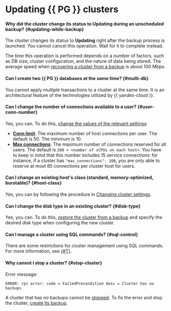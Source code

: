 # Updating {{ PG }} clusters

#### Why did the cluster change its status to Updating during an unscheduled backup? {#updating-while-backup}

The cluster changes its status to **Updating** right after the backup process is launched. You cannot cancel this operation. Wait for it to complete instead.

The time this operation is performed depends on a number of factors, such as DB size, cluster configuration, and the nature of data being stored. The average speed when [recovering a cluster from a backup](../../managed-postgresql/operations/cluster-backups.md#restore) is about 100 Mbps.

#### Can I create two {{ PG }} databases at the same time? {#multi-db}

You cannot apply multiple transactions to a cluster at the same time. It is an architectural feature of the technologies utilized by {{ yandex-cloud }}.

#### Can I change the number of connections available to a user? {#user-conn-number}

Yes, you can. To do this, [change the values of the relevant settings](../../managed-postgresql/operations/cluster-users.md#update-settings):
* [**Conn limit**](../../managed-postgresql/concepts/settings-list.md#setting-conn-limit): The maximum number of host connections per user. The default is 50. The minimum is 10.
* [**Max connections**](../../managed-postgresql/concepts/settings-list.md#setting-max-connections): The maximum number of connections reserved for all users. The default is `200 × <number of vCPUs on each host>`. You have to keep in mind that this number includes 15 service connections: for instance, if a cluster has `"max_connections": 100`, you are only able to reserve at most 85 connections per cluster host for users.

#### Can I change an existing host's class (standard, memory-optimized, burstable)? {#host-class}

Yes, you can by following the procedure in [Changing cluster settings](../../managed-postgresql/operations/update.md#change-resource-preset).

#### Can I change the disk type in an existing cluster? {#disk-type}

Yes, you can. To do this, [restore the cluster from a backup](../../managed-postgresql/operations/cluster-backups.md#restore) and specify the desired disk type when configuring the new cluster.

#### Can I manage a cluster using SQL commands? {#sql-control}

There are some restrictions for cluster management using SQL commands. For more information, see [{#T}](../../managed-postgresql/concepts/sql-limits.md).

#### Why cannot I stop a cluster? {#stop-cluster}

Error message:

```text
ERROR: rpc error: code = FailedPrecondition desc = Cluster has no backups
```

A cluster that has no backups cannot be [stopped](../../managed-postgresql/operations/cluster-stop.md#stop-cluster). To fix the error and stop the cluster, [create its backup](../../managed-postgresql/operations/cluster-backups.md#create-backup).
